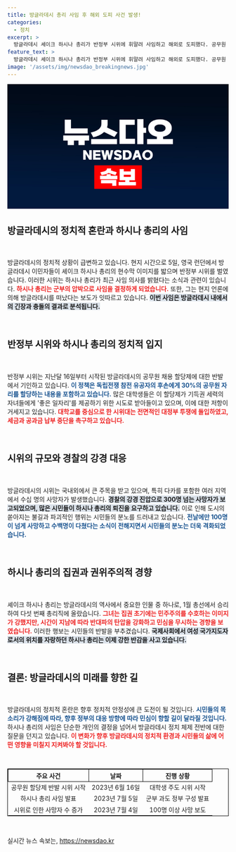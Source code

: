 ```yaml
---
title: 방글라데시 총리 사임 후 해외 도피 사건 발생!
categories:
  - 정치
excerpt: >
  방글라데시 셰이크 하시나 총리가 반정부 시위에 휘말려 사임하고 해외로 도피했다. 공무원 채용 할당제로 촉발된 대규모 시위는 대학생들의 저항에 의해 격화되었고, 시민들의 축제 분위기 속에서 갈등은 이어지고 있다.
feature_text: >
  방글라데시 셰이크 하시나 총리가 반정부 시위에 휘말려 사임하고 해외로 도피했다. 공무원 채용 할당제로 촉발된 대규모 시위는 대학생들의 저항에 의해 격화되었고, 시민들의 축제 분위기 속에서 갈등은 이어지고 있다.
image: '/assets/img/newsdao_breakingnews.jpg'
---
```


<p><img src="/assets/img/newsdao_breakingnews.jpg" alt="flaretime 속보" /></p>

<h2 data-ke-size="size26">방글라데시의 정치적 혼란과 하시나 총리의 사임</h2>

<p data-ke-size="size16">&nbsp;</p>

<p>방글라데시의 정치적 상황이 급변하고 있습니다. 현지 시간으로 5일, 영국 런던에서 방글라데시 이민자들이 셰이크 하시나 총리의 현수막 이미지를 밟으며 반정부 시위를 벌였습니다. 이러한 시위는 하시나 총리가 최근 사임 의사를 밝혔다는 소식과 관련이 있습니다. <b><span style="color: #ee2323;">하시나 총리는 군부의 압박으로 사임을 결정하게 되었습니다.</span></b> 또한, 그는 현지 언론에 의해 방글라데시를 떠났다는 보도가 잇따르고 있습니다. <b><span style="background-color: #21538527;">이번 사임은 방글라데시 내에서의 긴장과 충돌의 결과로 분석됩니다.</span></b></p>

<p data-ke-size="size16">&nbsp;</p>

<h2 data-ke-size="size26">반정부 시위와 하시나 총리의 정치적 입지</h2>

<p data-ke-size="size16">&nbsp;</p>

<p>반정부 시위는 지난달 16일부터 시작된 방글라데시의 공무원 채용 할당제에 대한 반발에서 기인하고 있습니다. <b><span style="color: #1a5490;">이 정책은 독립전쟁 참전 유공자의 후손에게 30%의 공무원 자리를 할당하는 내용을 포함하고 있습니다.</span></b> 많은 대학생들은 이 할당제가 기득권 세력의 자녀들에게 '좋은 일자리'를 제공하기 위한 시도로 받아들이고 있으며, 이에 대한 저항이 거세지고 있습니다. <b><span style="color: #ee2323;">대학교를 중심으로 한 시위대는 전면적인 대정부 투쟁에 돌입하였고, 세금과 공과금 납부 중단을 촉구하고 있습니다.</span></b></p>

<p data-ke-size="size16">&nbsp;</p>

<h2 data-ke-size="size26">시위의 규모와 경찰의 강경 대응</h2>

<p data-ke-size="size16">&nbsp;</p>

<p>방글라데시의 시위는 국내외에서 큰 주목을 받고 있으며, 특히 다카를 포함한 여러 지역에서 수십 명의 사망자가 발생했습니다. <b><span style="background-color: #21538527;">경찰의 강경 진압으로 300명 넘는 사망자가 보고되었으며, 많은 시민들이 하시나 총리의 퇴진을 요구하고 있습니다.</span></b> 이로 인해 도시의 쏟아지는 불길과 파괴적인 행위는 시민들의 분노를 드러내고 있습니다. <b><span style="color: #1a5490;">전날에만 100명이 넘게 사망하고 수백명이 다쳤다는 소식이 전해지면서 시민들의 분노는 더욱 격화되었습니다.</span></b></p>

<p data-ke-size="size16">&nbsp;</p>

<h2 data-ke-size="size26">하시나 총리의 집권과 권위주의적 경향</h2>

<p data-ke-size="size16">&nbsp;</p>

<p>셰이크 하시나 총리는 방글라데시의 역사에서 중요한 인물 중 하나로, 1월 총선에서 승리하여 다섯 번째 총리직에 올랐습니다. <b><span style="color: #ee2323;">그녀는 집권 초기에는 민주주의를 수호하는 이미지가 강했지만, 시간이 지남에 따라 반대파의 탄압을 강화하고 민심을 무시하는 경향을 보였습니다.</span></b> 이러한 행보는 시민들의 반발을 부추겼습니다. <b><span style="background-color: #21538527;">국제사회에서 여성 국가지도자로서의 위치를 자랑하던 하시나 총리는 이제 강한 반감을 사고 있습니다.</span></b></p>

<p data-ke-size="size16">&nbsp;</p>

<h2 data-ke-size="size26">결론: 방글라데시의 미래를 향한 길</h2>

<p data-ke-size="size16">&nbsp;</p>

<p>방글라데시의 정치적 혼란은 향후 정치적 안정성에 큰 도전이 될 것입니다. <b><span style="color: #1a5490;">시민들의 목소리가 강해짐에 따라, 향후 정부의 대응 방향에 따라 민심이 향할 길이 달라질 것입니다.</span></b> 하시나 총리의 사임은 단순한 개인의 결정을 넘어서 방글라데시 정치 체제 전반에 대한 질문을 던지고 있습니다. <b><span style="color: #ee2323;">이 변화가 향후 방글라데시의 정치적 환경과 시민들의 삶에 어떤 영향을 미칠지 지켜봐야 할 것입니다.</span></b></p>

<p data-ke-size="size16">&nbsp;</p>

<table style="width: 100%; border: 1px solid #000;">
    <thead>
        <tr>
            <th style="border: 1px solid #000; text-align: center;">주요 사건</th>
            <th style="border: 1px solid #000; text-align: center;">날짜</th>
            <th style="border: 1px solid #000; text-align: center;">진행 상황</th>
        </tr>
    </thead>
    <tbody>
        <tr>
            <td style="text-align: center;">공무원 할당제 반발 시위 시작</td>
            <td style="text-align: center;">2023년 6월 16일</td>
            <td style="text-align: center;">대학생 주도 시위 시작</td>
        </tr>
        <tr>
            <td style="text-align: center;">하시나 총리 사임 발표</td>
            <td style="text-align: center;">2023년 7월 5일</td>
            <td style="text-align: center;">군부 과도 정부 구성 발표</td>
        </tr>
        <tr>
            <td style="text-align: center;">시위로 인한 사망자 수 증가</td>
            <td style="text-align: center;">2023년 7월 4일</td>
            <td style="text-align: center;">100명 이상 사망 보도</td>
        </tr>
    </tbody>
</table>

<p data-ke-size="size16">&nbsp;</p>
실시간 뉴스 속보는, <a href="https://newsdao.kr" rel="dofollow">https://newsdao.kr</a>


